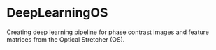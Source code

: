 # DeepLearningOS
Creating deep learning pipeline for phase contrast images and feature matrices from the Optical Stretcher (OS).  
